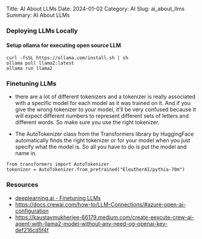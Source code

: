 Title: AI About LLMs
Date: 2024-01-02
Category: AI
Slug: ai_about_llms
Summary: AI About LLMs
<br>

### Deploying LLMs Locally

#### Setup ollama for executing open source LLM
```
curl -fsSL https://ollama.com/install.sh | sh
ollama pull llama2:latest
ollama run llama2
```


### Finetuning LLMs
* there are a lot of different tokenizers and a tokenizer is really associated with 
a specific model for each model as it was trained on it. And if you give the wrong tokenizer to your model, it'll 
be very confused because it will expect different numbers to represent different sets of letters 
and different words. So make sure you use the right tokenizer.

* The AutoTokenizer class from the Transformers library by HuggingFace automatically finds the right tokenizer or for your 
model when you just specify what the model is. So all you have to do is put the model and name in.

```
from transformers import AutoTokenizer
tokenizer = AutoTokenizer.from_pretrained("EleutherAI/pythia-70m")
```


### Resources

* [deeplearning.ai - Finetuning LLMs](https://www.deeplearning.ai/short-courses/finetuning-large-language-models/)
* https://docs.crewai.com/how-to/LLM-Connections/#azure-open-ai-configuration
* https://kaustavmukherjee-66179.medium.com/create-eexcute-crew-ai-agent-with-llama2-model-without-any-need-og-openai-key-def216cd5f4f
